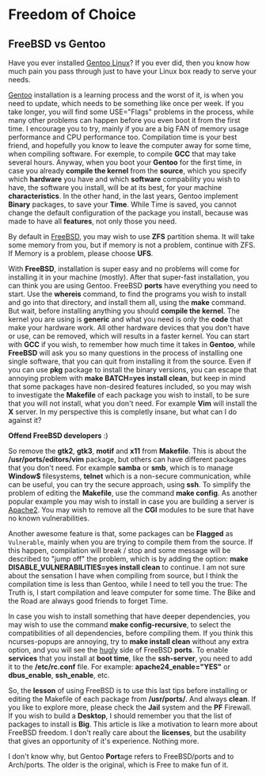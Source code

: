 # Freedom of Choice 

## FreeBSD vs Gentoo

Have you ever installed [Gentoo Linux](https://www.gentoo.org/)? If you ever did, then you know how much pain you pass through just to have your Linux box ready to serve your needs. 

[Gentoo](./blog/distros/gentoo.md) installation is a learning process and the worst of it, is when you need to update, which needs to be something like once per week. If you take longer, you will find some USE="Flags" problems in the process, while many other problems can happen before you even boot it from the first time. I encourage you to try, mainly if you are a big FAN of memory usage performance and CPU performance too. Compilation time is your best friend, and hopefully you know to leave the computer away for some time, when compiling software. For exemple, to compile **GCC** that may take several hours. Anyway, when you boot your **Gentoo** for the first time, in case you already **compile the kernel** from the **source**, which you specify which **hardware** you have and which **software** compability you wish to have, the software you install, will be at its best, for your machine **characteristics**. In the other hand, in the last years, Gentoo implement **Binary** packages, to save your **Time**. While Time is saved, you cannot change the default configuration of the package you install, because was made to have all **features**, not only those you need. 

By default in [FreeBSD](https://www.freebsd.org/), you may wish to use **ZFS** partition shema. It will take some memory from you, but if memory is not a problem, continue with ZFS. If Memory is a problem, please choose **UFS**.

With **FreeBSD**, installation is super easy and no problems will come for installing it in your machine (mostly). After that super-fast installation, you can think you are using Gentoo. FreeBSD **ports** have everything you need to start. Use the **whereis** command, to find the programs you wish to install and go into that directory, and install them all, using the **make** command. But wait, before installing anything you should **compile the kernel**. The kernel you are using is **generic** and what you need is only the **code** that make your hardware work. All other hardware devices that you don't have or use, can be removed, which will results in a faster kernel. You can start with **GCC** if you wish, to remember how much time it takes in **Gentoo**, while **FreeBSD** will ask you so many questions in the process of installing one single software, that you can quit from installing it from the source. Even if you can use **pkg** package to install the binary versions, you can escape that annoying problem with **make BATCH=yes install clean**, but keep in mind that some packages have non-desired features included, so you may wish to investigate the **Makefile** of each package you wish to install, to be sure that you will not install, what you don't need. For example **Vim** will install the **X** server. In my perspective this is completly insane, but what can I do against it? 

**Offend FreeBSD developers** :)  

 So remove the **gtk2**, **gtk3**, **motif** and **x11** from **Makefile**.  This is about the **/usr/ports/editors/vim** package, but others can have different packages that you don't need. For example **samba** or **smb**, which is to manage **Window$** filesystems, **telnet** which is a non-secure communication, while can be useful, you can try the secure approach, using **ssh**. To simplify the problem of editing the **Makefile**, use the command **make config**. As another popular example you may wish to install in case you are building a server is [Apache2](https://httpd.apache.org/). You may wish to remove all the **CGI** modules to be sure that have no known vulnerabilities. 

Another awesome feature is that, some packages can be **Flagged** as `Vulnerable`, mainly when you are trying to compile them from the source. If this happen, compilation will break / stop and some message will be described to "jump off" the problem, which is by adding the option: **make DISABLE_VULNERABILITIES=yes install clean** to continue. I am not sure about the sensation I have when compiling from source, but I think the compilation time is less than Gentoo, while I need to tell you the true: The Truth is, I start compilation and leave computer for some time. The Bike and the Road are always good friends to forget Time.

In case you wish to install something that have deeper dependencies, you may wish to use the command **make config-recursive**, to select the compatibilities of all dependencies, before compiling them. If you think this ncurses-popups are annoying, try to **make install clean** without any extra option, and you will see the [hugly](./the_beauty_of_the_ugly.md) side of FreeBSD **ports**. To enable **services** that you install at **boot time**, like the **ssh-server**, you need to add it to the **/etc/rc.conf** file. For example: **apache24_enable="YES"** or **dbus_enable**, **ssh_enable**, etc.

So, the **lesson** of using FreeBSD is to use this last tips before installing or editing the Makefile of each package from **/usr/ports/**. And always **clean**. If you like to explore more, please check the **Jail** system and the **PF** Firewall. If you wish to build a **Desktop**, I should remember you that the list of packages to install is **Big**. This article is like a motivation to learn more about FreeBSD freedom. I don't really care about the **licenses**, but the usability that gives an opportunity of it's experience. Nothing more. 

I don't know why, but Gentoo **Port**age refers to FreeBSD/ports and to Arch/ports. The older is the original, which is Free to make fun of it.  
